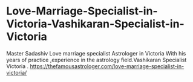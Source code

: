 # Love-Marriage-Specialist-in-Victoria-Vashikaran-Specialist-in-Victoria
Master Sadashiv Love marriage specialist Astrologer in Victoria With his years of practice ,experience in the astrology field.Vashikaran Specialist Victoria .  https://thefamousastrologer.com/love-marriage-specialist-in-victoria/
